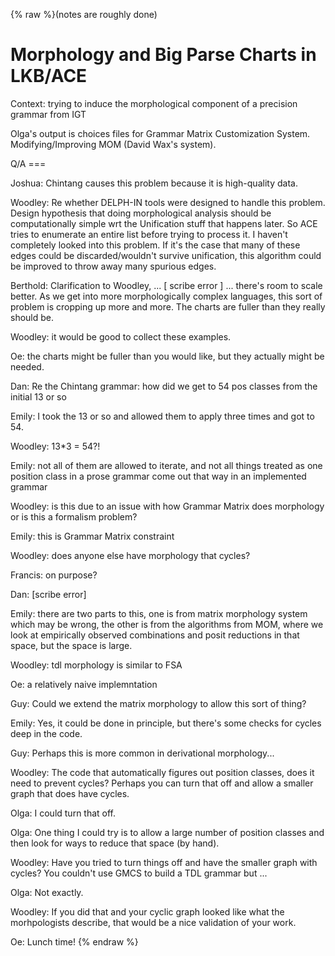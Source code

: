 {% raw %}(notes are roughly done)

# Morphology and Big Parse Charts in LKB/ACE

Context: trying to induce the morphological component of a precision
grammar from IGT

Olga's output is choices files for Grammar Matrix Customization System.
Modifying/Improving MOM (David Wax's system).

Q/A ===

Joshua: Chintang causes this problem because it is high-quality data.

Woodley: Re whether DELPH-IN tools were designed to handle this problem.
Design hypothesis that doing morphological analysis should be
computationally simple wrt the Unification stuff that happens later. So
ACE tries to enumerate an entire list before trying to process it. I
haven't completely looked into this problem. If it's the case that many
of these edges could be discarded/wouldn't survive unification, this
algorithm could be improved to throw away many spurious edges.

Berthold: Clarification to Woodley, ... \[ scribe error \] ... there's
room to scale better. As we get into more morphologically complex
languages, this sort of problem is cropping up more and more. The charts
are fuller than they really should be.

Woodley: it would be good to collect these examples.

Oe: the charts might be fuller than you would like, but they actually
might be needed.

Dan: Re the Chintang grammar: how did we get to 54 pos classes from the
initial 13 or so

Emily: I took the 13 or so and allowed them to apply three times and got
to 54.

Woodley: 13\*3 = 54?!

Emily: not all of them are allowed to iterate, and not all things
treated as one position class in a prose grammar come out that way in an
implemented grammar

Woodley: is this due to an issue with how Grammar Matrix does morphology
or is this a formalism problem?

Emily: this is Grammar Matrix constraint

Woodley: does anyone else have morphology that cycles?

Francis: on purpose?

Dan: \[scribe error\]

Emily: there are two parts to this, one is from matrix morphology system
which may be wrong, the other is from the algorithms from MOM, where we
look at empirically observed combinations and posit reductions in that
space, but the space is large.

Woodley: tdl morphology is similar to FSA

Oe: a relatively naive implemntation

Guy: Could we extend the matrix morphology to allow this sort of thing?

Emily: Yes, it could be done in principle, but there's some checks for
cycles deep in the code.

Guy: Perhaps this is more common in derivational morphology...

Woodley: The code that automatically figures out position classes, does
it need to prevent cycles? Perhaps you can turn that off and allow a
smaller graph that does have cycles.

Olga: I could turn that off.

Olga: One thing I could try is to allow a large number of position
classes and then look for ways to reduce that space (by hand).

Woodley: Have you tried to turn things off and have the smaller graph
with cycles? You couldn't use GMCS to build a TDL grammar but ...

Olga: Not exactly.

Woodley: If you did that and your cyclic graph looked like what the
morhpologists describe, that would be a nice validation of your work.

Oe: Lunch time!
{% endraw %}